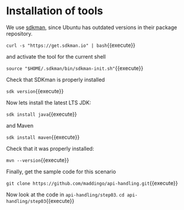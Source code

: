 # Installation of tools
We use [sdkman](https://sdkman.io), since Ubuntu has outdated versions in their package repository.

`curl -s "https://get.sdkman.io" | bash`{{execute}}

and activate the tool for the current shell

`source "$HOME/.sdkman/bin/sdkman-init.sh"`{{execute}}

Check that SDKman is properly installed

`sdk version`{{execute}}

Now lets install the latest LTS JDK:

`sdk install java`{{execute}} 

and Maven 

`sdk install maven`{{execute}}

Check that it was properly installed:

`mvn --version`{{execute}}

Finally, get the sample code for this scenario

`git clone https://github.com/maddingo/api-handling.git`{{execute}}

Now look at the code in `api-handling/step03`.
`cd api-handling/step03`{{execute}}

